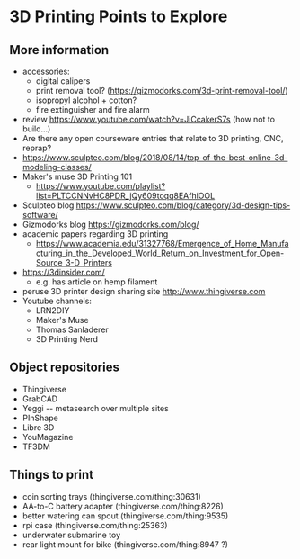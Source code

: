 # 3D Printing Points to Explore

## More information

* accessories:
  * digital calipers
  * print removal tool? (https://gizmodorks.com/3d-print-removal-tool/)
  * isopropyl alcohol + cotton?
  * fire extinguisher and fire alarm
* review https://www.youtube.com/watch?v=JiCcakerS7s (how not to build...)
* Are there any open courseware entries that relate to 3D printing, CNC, reprap?
* https://www.sculpteo.com/blog/2018/08/14/top-of-the-best-online-3d-modeling-classes/
* Maker's muse 3D Printing 101
  * https://www.youtube.com/playlist?list=PLTCCNNvHC8PDR_jQy609toqq8EAfhiOOL
* Sculpteo blog https://www.sculpteo.com/blog/category/3d-design-tips-software/
* Gizmodorks blog https://gizmodorks.com/blog/
* academic papers regarding 3D printing
  * https://www.academia.edu/31327768/Emergence_of_Home_Manufacturing_in_the_Developed_World_Return_on_Investment_for_Open-Source_3-D_Printers
* https://3dinsider.com/
  * e.g. has article on hemp filament
* peruse 3D printer design sharing site http://www.thingiverse.com
* Youtube channels:
  * LRN2DIY
  * Maker's Muse
  * Thomas Sanladerer
  * 3D Printing Nerd

## Object repositories

* Thingiverse
* GrabCAD
* Yeggi -- metasearch over multiple sites
* PInShape
* Libre 3D
* YouMagazine
* TF3DM

## Things to print

* coin sorting trays (thingiverse.com/thing:30631)
* AA-to-C battery adapter (thingiverse.com/thing:8226)
* better watering can spout (thingiverse.com/thing:9535)
* rpi case (thingiverse.com/thing:25363)
* underwater submarine toy
* rear light mount for bike (thingiverse.com/thing:8947 ?)
